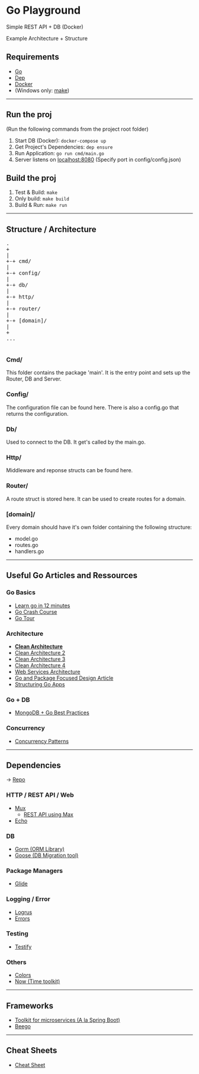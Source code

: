 # Go Playground
Simple REST API + DB (Docker)


Example Architecture + Structure

## Requirements

- [Go](https://golang.org/)
- [Dep](https://github.com/golang/dep)
- [Docker](https://www.docker.com/)
- (Windows only: [make](http://gnuwin32.sourceforge.net/packages/make.htm)) 

---

## Run the proj

(Run the following commands from the project root folder)

1. Start DB (Docker): `docker-compose up`
2. Get Project's Dependencies: `dep ensure`
3. Run Application: `go run cmd/main.go`
4. Server listens on [localhost:8080](http://localhost:8080) (Specify port in config/config.json)

## Build the proj

1. Test & Build: `make`
2. Only build: `make build`
3. Build & Run: `make run`

---

## Structure / Architecture

<pre>
.
+
|
+-+ cmd/
|
+-+ config/
|
+-+ db/
|
+-+ http/
|
+-+ router/
|
+-+ [domain]/
|
+
...

</pre>

### Cmd/
This folder contains the package 'main'. It is the entry point and sets up the Router, DB and Server.

### Config/
The configuration file can be found here. There is also a config.go that returns the configuration.

### Db/
Used to connect to the DB. It get's called by the main.go.

### Http/
Middleware and reponse structs can be found here.

### Router/
A route struct is stored here. It can be used to create routes for a domain.

### [domain]/
Every domain should have it's own folder containing the following structure:

- model.go
- routes.go
- handlers.go

---

## Useful Go Articles and Ressources

### Go Basics
* [Learn go in 12 minutes](https://www.youtube.com/watch?v=C8LgvuEBraI)
* [Go Crash Course](https://www.youtube.com/watch?v=SqrbIlUwR0U)
* [Go Tour](https://tour.golang.org/welcome/1)

### Architecture
* **[Clean Architecture](https://medium.com/@eminetto/clean-architecture-using-golang-b63587aa5e3f)**
* [Clean Architecture 2](https://hackernoon.com/golang-clean-archithecture-efd6d7c43047)
* [Clean Architecture 3](https://geeks.uniplaces.com/putting-clean-architecture-into-practice-20c47d8c76de)
* [Clean Architecture 4](https://medium.com/@matthieujacquot/clean-architecture-in-golang-7ebafe4c70db)
* [Web Services Architecture](https://boobo94.xyz/web-service/webservice-architecture-golang/)
* [Go and Package Focused Design Article](https://blog.gopheracademy.com/advent-2016/go-and-package-focused-design/)
* [Structuring Go Apps](https://medium.com/@benbjohnson/structuring-applications-in-go-3b04be4ff091#.kj6eym1u4)

### Go + DB
* [MongoDB + Go Best Practices](https://www.nicolasmerouze.com/how-to-render-json-api-golang-mongodb/)

### Concurrency
* [Concurrency Patterns](https://www.youtube.com/watch?v=YEKjSzIwAdA)

---

## Dependencies
-> [Repo](https://godoc.org/-/subrepo)
### HTTP / REST API / Web
* [Mux](https://github.com/gorilla/mux)
  * [REST API using Max](https://www.youtube.com/watch?v=SonwZ6MF5BE)
* [Echo](https://github.com/labstack/echo)

### DB
* [Gorm (ORM Library)](https://github.com/jinzhu/gorm)
* [Goose (DB Migration tool)](https://github.com/steinbacher/goose)

### Package Managers
* [Glide](https://github.com/Masterminds/glide)

### Logging / Error
* [Logrus](https://github.com/sirupsen/logrus)
* [Errors](https://github.com/juju/errors)

### Testing
* [Testify](https://github.com/stretchr/testify)

### Others
* [Colors](https://github.com/fatih/color)
* [Now (Time toolkit)](https://github.com/jinzhu/now)

---

## Frameworks
* [Toolkit for microservices (A la Spring Boot)](https://gokit.io/examples/)
* [Beego](https://beego.me/)

---

## Cheat Sheets
* [Cheat Sheet](https://devhints.io/go)


